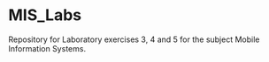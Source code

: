# MIS_Labs
Repository for Laboratory exercises 3, 4 and 5 for the subject Mobile Information Systems.
